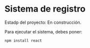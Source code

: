 <h1>Sistema de registro</h1>

Estadp del proyecto: En construcción.

Para ejecutar el sistema, debes poner:

```npm install react```
